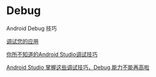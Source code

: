 # Debug

Android Debug 技巧

[调试您的应用](https://developer.android.com/studio/debug/index.html)

[你所不知道的Android Studio调试技巧](http://www.jianshu.com/p/011eb88f4e0d)

[Android Studio 掌握这些调试技巧，Debug 能力不能再高啦](https://gold.xitu.io/post/585885ed8d6d810065bf87a8)

